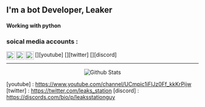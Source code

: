 ## I'm a bot Developer, Leaker 

#### Working with python 

### soical media accounts :

[<img align="left" alt="LKST1 | YouTube" width="22px" src="https://cdn.jsdelivr.net/npm/simple-icons@v3/icons/youtube.svg" />][youtube]
[<img align="left" alt="LKST1 | Twitter" width="22px" src="https://cdn.jsdelivr.net/npm/simple-icons@v3/icons/twitter.svg" />][twitter]
[<img align="left" alt="LKST1 | Discord" width="22px" src="https://cdn.jsdelivr.net/npm/simple-icons@v3/icons/discord.svg" />][discord]


---

<p align="center">
   <img src="https://github-readme-stats.vercel.app/api?username=LKST1&count_private=true&show_icons=true&theme=dark" alt="Github Stats"/>
</p>

[youtube] : https://www.youtube.com/channel/UCmpic1iFlJz0Ff_kkKrPijw
[twitter] : https://twitter.com/leaks_station
[discord] : https://discords.com/bio/p/leaksstationguy

